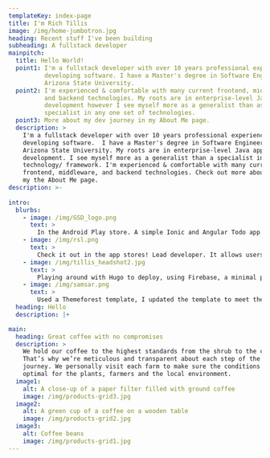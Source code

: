 ```yaml
---
templateKey: index-page
title: I'm Rich Tillis
image: /img/home-jumbotron.jpg
heading: Recent stuff I've been building
subheading: A fullstack developer
mainpitch:
  title: Hello World!
  point1: I'm a fullstack developer with over 10 years professional experience
          developing software. I have a Master's degree in Software Engineering from
          Arizona State University. 
  point2: I'm experienced & comfortable with many current frontend, middleware, 
          and backend technologies. My roots are in enterprise-level Java EE 
          development however I see myself more as a generalist than as a 
          specialist in any one set of technologies.
  point3: More about my dev journey in my About Me page.
  description: >
    I'm a fullstack developer with over 10 years professional experience
    developing software.  I have a Master's degree in Software Engineering from
    Arizona State University. My roots are in enterprise-level Java application
    development. I see myself more as a generalist than a specialist in one
    technology/ framework. I'm experienced & comfortable with many current
    frontend, middleware, and backend technologies. Check out more about me in
    my the About Me page.
description: >-
  
intro:
  blurbs:
    - image: /img/GSD_logo.png
      text: >
        In the Android Play store. A simple Ionic and Angular Todo app. This is my pet project. I use it to test out Ionic components as well as JavaScript patterns and frameworks.
    - image: /img/rsl.png
      text: >
        Check it out in the app stores! Lead developer. It allows users to stay up to date with all things going on with the club. Cool features include Facebook and email authentication, Facebook Graph API usage, Google Maps integration, and Firebase Cloud Messaging.
    - image: /img/tillis_headshot2.jpg
      text: >
        Playing around with Hugo to deploy, using Firebase, a minimal porfolio and blogging website. I liked unique parts of 2 hugo themes so I decided combine them together to explore how Hugo worked to create the site I want.
    - image: /img/samsar.png
      text: >
        Used a Themeforest template, I updated the template to meet the needs of this nonprofit search & rescue organization. Hosted the site using Amazon AWS S3, Cloudfront, and Route 53.
  heading: Hello
  description: |+

main:
  heading: Great coffee with no compromises
  description: >
    We hold our coffee to the highest standards from the shrub to the cup.
    That’s why we’re meticulous and transparent about each step of the coffee’s
    journey. We personally visit each farm to make sure the conditions are
    optimal for the plants, farmers and the local environment.
  image1:
    alt: A close-up of a paper filter filled with ground coffee
    image: /img/products-grid3.jpg
  image2:
    alt: A green cup of a coffee on a wooden table
    image: /img/products-grid2.jpg
  image3:
    alt: Coffee beans
    image: /img/products-grid1.jpg
---
```


